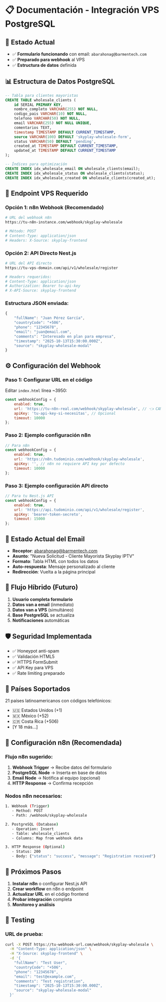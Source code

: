 # 📋 Documentación - Integración VPS PostgreSQL

## 🎯 Estado Actual
- ✅ **Formulario funcionando** con email: `abarahonag@barmentech.com`
- ✅ **Preparado para webhook** al VPS
- ✅ **Estructura de datos** definida

## 📊 Estructura de Datos PostgreSQL

```sql
-- Tabla para clientes mayoristas
CREATE TABLE wholesale_clients (
    id SERIAL PRIMARY KEY,
    nombre_completo VARCHAR(255) NOT NULL,
    codigo_pais VARCHAR(10) NOT NULL,
    telefono VARCHAR(50) NOT NULL,
    email VARCHAR(255) NOT NULL UNIQUE,
    comentarios TEXT,
    timestamp TIMESTAMP DEFAULT CURRENT_TIMESTAMP,
    source VARCHAR(100) DEFAULT 'skyplay-wholesale-form',
    status VARCHAR(50) DEFAULT 'pending',
    created_at TIMESTAMP DEFAULT CURRENT_TIMESTAMP,
    updated_at TIMESTAMP DEFAULT CURRENT_TIMESTAMP
);

-- Índices para optimización
CREATE INDEX idx_wholesale_email ON wholesale_clients(email);
CREATE INDEX idx_wholesale_status ON wholesale_clients(status);
CREATE INDEX idx_wholesale_created ON wholesale_clients(created_at);
```

## 🔗 Endpoint VPS Requerido

### **Opción 1: n8n Webhook (Recomendado)**
```bash
# URL del webhook n8n
https://tu-n8n-instance.com/webhook/skyplay-wholesale

# Método: POST
# Content-Type: application/json
# Headers: X-Source: skyplay-frontend
```

### **Opción 2: API Directo Nest.js**
```bash
# URL del API directo
https://tu-vps-domain.com/api/v1/wholesale/register

# Headers requeridos:
# Content-Type: application/json
# Authorization: Bearer tu-api-key
# X-API-Source: skyplay-frontend
```

### **Estructura JSON enviada:**
```javascript
{
    "fullName": "Juan Pérez García",
    "countryCode": "+506", 
    "phone": "12345678",
    "email": "juan@email.com",
    "comments": "Interesado en plan para empresa",
    "timestamp": "2025-10-13T15:30:00.000Z",
    "source": "skyplay-wholesale-modal"
}
```

## ⚙️ Configuración del Webhook

### **Paso 1: Configurar URL en el código**
Editar `index.html` línea ~3950:

```javascript
const webhookConfig = {
    enabled: true,
    url: 'https://tu-n8n-real.com/webhook/skyplay-wholesale', // 👈 CAMBIAR
    apiKey: 'tu-api-key-si-necesitas', // Opcional
    timeout: 10000
};
```

### **Paso 2: Ejemplo configuración n8n**
```javascript
// Para n8n
const webhookConfig = {
    enabled: true,
    url: 'https://n8n.tudominio.com/webhook/skyplay-wholesale',
    apiKey: '', // n8n no requiere API key por defecto
    timeout: 10000
};
```

### **Paso 3: Ejemplo configuración API directo**
```javascript
// Para tu Nest.js API
const webhookConfig = {
    enabled: true,
    url: 'https://api.tudominio.com/api/v1/wholesale/register',
    apiKey: 'bearer-token-secreto',
    timeout: 15000
};
```

## 📧 Estado Actual del Email

- **Receptor**: abarahonag@barmentech.com
- **Asunto**: "Nueva Solicitud - Cliente Mayorista Skyplay IPTV"
- **Formato**: Tabla HTML con todos los datos
- **Auto-respuesta**: Mensaje personalizado al cliente
- **Redirección**: Vuelta a la página principal

## 🔄 Flujo Híbrido (Futuro)

1. **Usuario completa formulario**
2. **Datos van a email** (inmediato)
3. **Datos van a VPS** (simultáneo)
4. **Base PostgreSQL** se actualiza
5. **Notificaciones** automáticas

## 🛡️ Seguridad Implementada

- ✅ Honeypot anti-spam
- ✅ Validación HTML5
- ✅ HTTPS FormSubmit
- ✅ API Key para VPS
- ✅ Rate limiting preparado

## 📱 Países Soportados

21 países latinoamericanos con códigos telefónicos:
- 🇺🇸 Estados Unidos (+1)
- 🇲🇽 México (+52)
- 🇨🇷 Costa Rica (+506)
- [Y 18 más...]

## 🤖 Configuración n8n (Recomendada)

### **Flujo n8n sugerido:**
1. **Webhook Trigger** → Recibe datos del formulario
2. **PostgreSQL Node** → Inserta en base de datos
3. **Email Node** → Notifica al equipo (opcional)
4. **HTTP Response** → Confirma recepción

### **Nodos n8n necesarios:**
```bash
1. Webhook (Trigger)
   - Method: POST
   - Path: /webhook/skyplay-wholesale

2. PostgreSQL (Database)
   - Operation: Insert
   - Table: wholesale_clients
   - Columns: Map from webhook data

3. HTTP Response (Optional)
   - Status: 200
   - Body: {"status": "success", "message": "Registration received"}
```

## 🚀 Próximos Pasos

1. **Instalar n8n** o configurar Nest.js API
2. **Crear workflow** en n8n o endpoint
3. **Actualizar URL** en el código frontend
4. **Probar integración** completa
5. **Monitoreo y análisis**

## 🧪 Testing

### **URL de prueba:**
```bash
curl -X POST https://tu-webhook-url.com/webhook/skyplay-wholesale \
  -H "Content-Type: application/json" \
  -H "X-Source: skyplay-frontend" \
  -d '{
    "fullName": "Test User",
    "countryCode": "+506",
    "phone": "12345678", 
    "email": "test@example.com",
    "comments": "Test registration",
    "timestamp": "2025-10-13T15:30:00.000Z",
    "source": "skyplay-wholesale-modal"
  }'
```